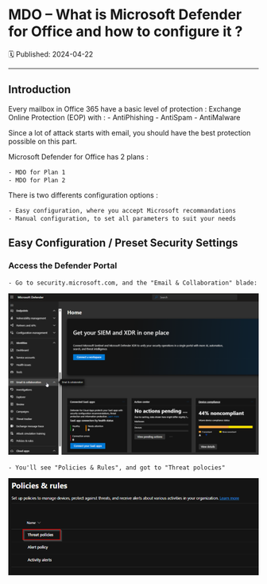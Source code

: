 # MDO – What is Microsoft Defender for Office and how to configure it ?
🗓️ Published: 2024-04-22  

---

## Introduction

Every mailbox in Office 365 have a basic level of protection : Exchange Online Protection (EOP) with :
    - AntiPhishing
    - AntiSpam
    - AntiMalware


Since a lot of attack starts with email, you should have the best protection possible on this part.

Microsoft Defender for Office has 2 plans :

    - MDO for Plan 1
    - MDO for Plan 2


There is two differents configuration options :
    
    - Easy configuration, where you accept Microsoft recommandations
    - Manual configuration, to set all parameters to suit your needs


## Easy Configuration / Preset Security Settings


### Access the Defender Portal

    - Go to security.microsoft.com, and the "Email & Collaboration" blade:

![](assets/What%20is%20MDO/2025-04-22-15-56-42.png)


    - You'll see "Policies & Rules", and got to "Threat polocies"

![](assets/What%20is%20MDO/2025-04-22-15-58-13.png)

